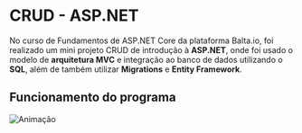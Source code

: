 # CRUD - ASP.NET

No curso de Fundamentos de ASP.NET Core da plataforma Balta.io, foi realizado um mini projeto CRUD de introdução à **ASP.NET**, onde foi usado o 
modelo de **arquitetura MVC** e integração ao banco de dados utilizando o **SQL**, além de também utilizar **Migrations** e **Entity Framework**.

## Funcionamento do programa

![Animação](https://user-images.githubusercontent.com/89410898/188535337-03e7ea57-333b-467a-90c7-40ba43b3e92d.gif)
